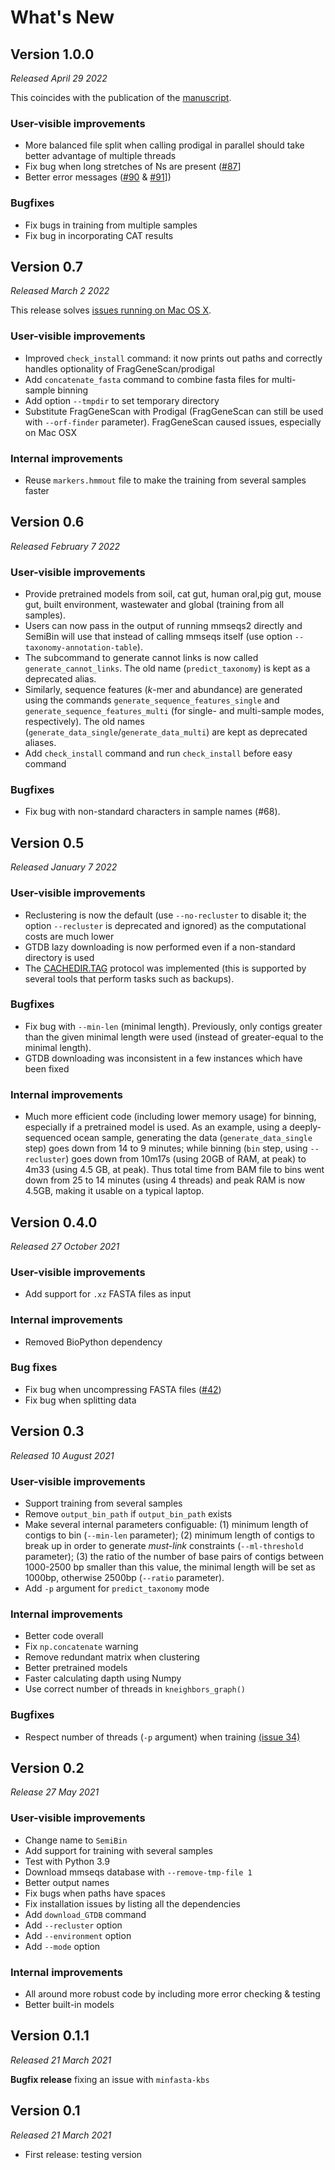 # What's New

## Version 1.0.0

*Released April 29 2022*

This coincides with the publication of the
[manuscript](https://www.nature.com/articles/s41467-022-29843-y).

### User-visible improvements

- More balanced file split when calling prodigal in parallel should take better advantage of multiple threads
- Fix bug when long stretches of Ns are present ([#87](https://github.com/BigDataBiology/SemiBin/issues/87)]
- Better error messages
  ([#90](https://github.com/BigDataBiology/SemiBin/issues/90) &amp;
   [#91](https://github.com/BigDataBiology/SemiBin/issues/91)])

### Bugfixes

- Fix bugs in training from multiple samples
- Fix bug in incorporating CAT results

## Version 0.7

*Released March 2 2022*

This release solves [issues running on Mac OS X](https://github.com/BigDataBiology/SemiBin/issues/77).

### User-visible improvements

- Improved `check_install` command: it now prints out paths and correctly handles optionality of FragGeneScan/prodigal
- Add `concatenate_fasta` command to combine fasta files for multi-sample binning
- Add option `--tmpdir` to set temporary directory
- Substitute FragGeneScan with Prodigal (FragGeneScan can still be used with `--orf-finder` parameter). FragGeneScan caused issues, especially on Mac OSX

### Internal improvements
- Reuse `markers.hmmout` file to make the training from several samples faster

## Version 0.6

*Released February 7 2022*

### User-visible improvements
- Provide pretrained models from soil, cat gut, human oral,pig gut, mouse gut,
  built environment, wastewater and global (training from all samples).
- Users can now pass in the output of running mmseqs2 directly and SemiBin will
  use that instead of calling mmseqs itself (use option
  `--taxonomy-annotation-table`).
- The subcommand to generate cannot links is now called
  `generate_cannot_links`. The old name (`predict_taxonomy`) is kept as a
  deprecated alias.
- Similarly, sequence features (_k_-mer and abundance) are generated using the
  commands `generate_sequence_features_single` and
  `generate_sequence_features_multi` (for single- and multi-sample modes,
  respectively). The old names (`generate_data_single`/`generate_data_multi`)
  are kept as deprecated aliases.
- Add `check_install` command and run `check_install` before easy command

### Bugfixes
- Fix bug with non-standard characters in sample names (#68).

## Version 0.5

*Released January 7 2022*

### User-visible improvements
- Reclustering is now the default (use `--no-recluster` to disable it; the
  option `--recluster` is deprecated and ignored) as the computational costs
  are much lower
- GTDB lazy downloading is now performed even if a non-standard directory is
  used
- The [CACHEDIR.TAG](https://bford.info/cachedir/) protocol was implemented
  (this is supported by several tools that perform tasks such as backups).

### Bugfixes
- Fix bug with `--min-len` (minimal length). Previously, only contigs greater
  than the given minimal length were used (instead of greater-equal to the
  minimal length).
- GTDB downloading was inconsistent in a few instances which have been fixed

### Internal improvements
- Much more efficient code (including lower memory usage) for binning,
  especially if a pretrained model is used. As an example, using a
  deeply-sequenced ocean sample, generating the data (`generate_data_single`
  step) goes down from 14 to 9 minutes; while binning (`bin` step, using
  `--recluster`) goes down from 10m17s (using 20GB of RAM, at peak) to 4m33
  (using 4.5 GB, at peak). Thus total time from BAM file to bins went down from
  25 to 14 minutes (using 4 threads) and peak RAM is now 4.5GB, making it
  usable on a typical laptop.

## Version 0.4.0

*Released 27 October 2021*

### User-visible improvements
- Add support for `.xz` FASTA files as input

### Internal improvements
- Removed BioPython dependency

### Bug fixes
- Fix bug when uncompressing FASTA files ([#42](https://github.com/BigDataBiology/SemiBin/issues/42))
- Fix bug when splitting data

## Version 0.3

*Released 10 August 2021*

### User-visible improvements
- Support training from several samples
- Remove `output_bin_path` if `output_bin_path` exists
- Make several internal parameters configuable: (1) minimum length of contigs to bin (`--min-len` parameter); (2) minimum length of contigs to break up in order to generate _must-link_ constraints (`--ml-threshold` parameter); (3) the ratio of the number of base pairs of contigs between 1000-2500 bp smaller than this value, the minimal length will be set as 1000bp, otherwise 2500bp (`--ratio` parameter).
- Add `-p` argument for `predict_taxonomy` mode

### Internal improvements
- Better code overall
- Fix `np.concatenate` warning
- Remove redundant matrix when clustering
- Better pretrained models
- Faster calculating dapth using Numpy
- Use correct number of threads in `kneighbors_graph()`

### Bugfixes

- Respect number of threads (`-p` argument) when training [(issue 34)](https://github.com/BigDataBiology/SemiBin/issues/34)

## Version 0.2

*Release 27 May 2021*

### User-visible improvements
- Change name to `SemiBin`
- Add support for training with several samples
- Test with Python 3.9
- Download mmseqs database with `--remove-tmp-file 1`
- Better output names
- Fix bugs when paths have spaces
- Fix installation issues by listing all the dependencies
- Add `download_GTDB` command
- Add `--recluster` option
- Add `--environment` option
- Add `--mode` option

### Internal improvements
- All around more robust code by including more error checking &amp; testing
- Better built-in models

## Version 0.1.1

*Released 21 March 2021*

**Bugfix release** fixing an issue with `minfasta-kbs`

## Version 0.1

*Released 21 March 2021*

- First release: testing version

